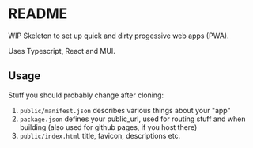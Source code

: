 # README

WIP Skeleton to set up quick and dirty progessive web apps (PWA).

Uses Typescript, React and MUI.

## Usage

Stuff you should probably change after cloning:

1. `public/manifest.json` describes various things about your "app"
2. `package.json` defines your public_url, used for routing stuff and when building (also used for github pages, if you host there)
3. `public/index.html` title, favicon, descriptions etc.
